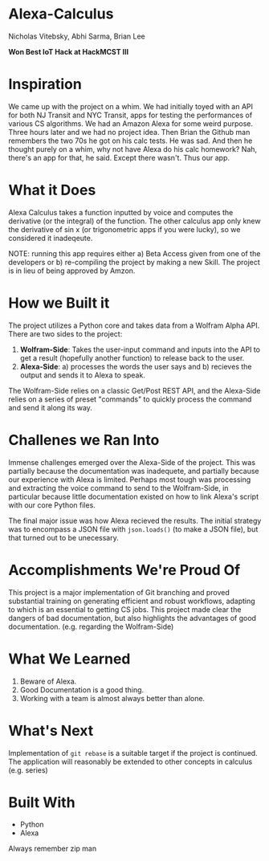 # Alexa-Calculus
Nicholas Vitebsky, Abhi Sarma, Brian Lee

__Won Best IoT Hack at HackMCST III__

# Inspiration
We came up with the project on a whim. We had initially toyed with an API for both NJ Transit and NYC Transit, apps for testing the performances of various CS algorithms. We had an Amazon Alexa for some weird purpose. Three hours later and we had no project idea. Then Brian the Github man remembers the two 70s he got on his calc tests. He was sad. And then he thought purely on a whim, why not have Alexa do his calc homework? Nah, there's an app for that, he said. Except there wasn't. Thus our app.

# What it Does

Alexa Calculus takes a function inputted by voice and computes the derivative (or the integral) of the function. The other calculus app only knew the derivative of sin x (or trigonometric apps if you were lucky), so we considered it inadeqeute.

NOTE: running this app requires either a) Beta Access given from one of the developers or b) re-compiling the project by making a new Skill. The project is in lieu of being approved by Amzon.

# How we Built it

The project utilizes a Python core and takes data from a Wolfram Alpha API. There are two sides to the project:
1. **Wolfram-Side**: Takes the user-input command and inputs into the API to get a result (hopefully another function) to release back to the user.
2. **Alexa-Side**: a) processes the words the user says and b) recieves the output and sends it to Alexa to speak. 

The Wolfram-Side relies on a classic Get/Post REST API, and the Alexa-Side relies on a series of preset "commands" to quickly process the command and send it along its way.

# Challenes we Ran Into

Immense challenges emerged over the Alexa-Side of the project. This was partially because the documentation was inadequete, and partially because our experience with Alexa is limited. Perhaps most tough was processing and extracting the voice command to send to the Wolfram-Side, in particular because little documentation existed on how to link Alexa's script with our core Python files.

The final major issue was how Alexa recieved the results. The initial strategy was to encompass a JSON file with ```json.loads()``` (to make a JSON file), but that turned out to be unecessary.

# Accomplishments We're Proud Of

This project is a major implementation of Git branching and proved substantial training on generating efficient and robust workflows, adapting to which is an essential to getting CS jobs. This project made clear the dangers of bad documentation, but also highlights the advantages of good documentation. (e.g. regarding the Wolfram-Side)

# What We Learned

1. Beware of Alexa.
2. Good Documentation is a good thing.
3. Working with a team is almost always better than alone.

# What's Next

Implementation of ```git rebase``` is a suitable target if the project is continued. The application will reasonably be extended to other concepts in calculus (e.g. series)

# Built With
- Python
- Alexa 

Always remember zip man
